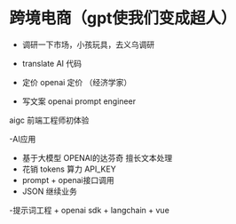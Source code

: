 # 跨境电商（gpt使我们变成超人）

- 调研一下市场，小孩玩具，去义乌调研

- translate AI 代码
- 定价 openai 定价 （经济学家）
- 写文案 openai prompt engineer

aigc 前端工程师初体验

-AI应用
  - 基于大模型
    OPENAI的达芬奇 擅长文本处理
  - 花销
      tokens 算力
      API_KEY
  - prompt + openai接口调用
  - JSON 继续业务

-提示词工程 + openai sdk + langchain + vue